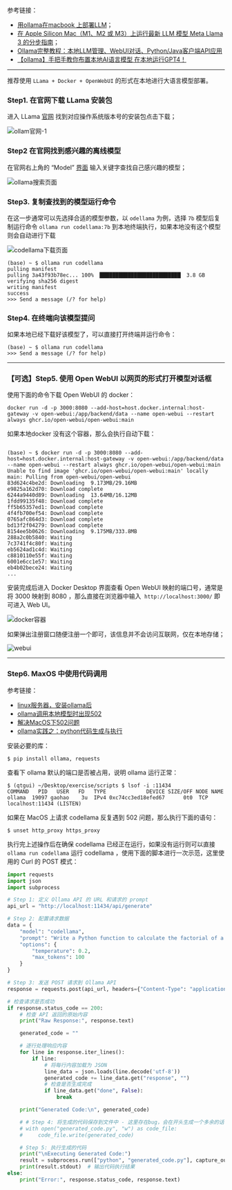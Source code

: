 
参考链接：
* [用ollama在macbook 上部署LLM](https://zhuanlan.zhihu.com/p/712652401)；
* [在 Apple Silicon Mac（M1、M2 或 M3）上运行最新 LLM 模型 Meta Llama 3 的分步指南](https://www.cnblogs.com/duanweishi/p/18148158)；
* [Ollama完整教程：本地LLM管理、WebUI对话、Python/Java客户端API应用](https://blog.csdn.net/obullxl/article/details/140336838?spm=1001.2101.3001.6650.1&utm_medium=distribute.pc_relevant.none-task-blog-2%7Edefault%7EBlogCommendFromBaidu%7ERate-1-140336838-blog-143400940.235%5Ev43%5Econtrol&depth_1-utm_source=distribute.pc_relevant.none-task-blog-2%7Edefault%7EBlogCommendFromBaidu%7ERate-1-140336838-blog-143400940.235%5Ev43%5Econtrol&utm_relevant_index=2)
* [【ollama】手把手教你布置本地AI语言模型 在本地运行GPT4！](https://www.bilibili.com/video/BV119vre6EiH/?vd_source=c8dbe5ab3b4bf743fae13d455b4aa039)

---

推荐使用 `LLama + Docker + OpenWebUI` 的形式在本地进行大语言模型部署。

### Step1. 在官网下载 LLama 安装包

进入 LLama [官网](https://ollama.com) 找到对应操作系统版本号的安装包点击下载；

![ollam官网-1](images/ollama官网-1.jpeg)

### Step2 在官网找到感兴趣的离线模型

在官网右上角的 “Model” [界面](https://ollama.com/search) 输入关键字查找自己感兴趣的模型；

![ollama搜索页面](images/ollama搜索页面.jpeg)

### Step3. 复制查找到的模型运行命令

在这一步通常可以先选择合适的模型参数，以 `odellama` 为例，选择 `7b` 模型后复制运行命令 `ollama run codellama:7b` 到本地终端执行，如果本地没有这个模型则会自动进行下载

![codellama下载页面](images/codellama下载页面.jpeg)

```shell
(base) ~ $ ollama run codellama
pulling manifest 
pulling 3a43f93b78ec... 100% ▕██████████████████████████▏ 3.8 GB                 verifying sha256 digest 
writing manifest 
success 
>>> Send a message (/? for help)
```

### Step4. 在终端向该模型提问

如果本地已经下载好该模型了，可以直接打开终端并运行命令：
```shell
(base) ~ $ ollama run codellama
>>> Send a message (/? for help)
```

----

### 【可选】Step5. 使用 Open WebUI 以网页的形式打开模型对话框

使用下面的命令下载 Open WebUI 的 docker：
```shell
docker run -d -p 3000:8080 --add-host=host.docker.internal:host-gateway -v open-webui:/app/backend/data --name open-webui --restart always ghcr.io/open-webui/open-webui:main
```

如果本地docker 没有这个容器，那么会执行自动下载：

```shell

(base) ~ $ docker run -d -p 3000:8080 --add-host=host.docker.internal:host-gateway -v open-webui:/app/backend/data --name open-webui --restart always ghcr.io/open-webui/open-webui:main
Unable to find image 'ghcr.io/open-webui/open-webui:main' locally
main: Pulling from open-webui/open-webui
83d624c4be2d: Downloading  9.173MB/29.16MB
e9825a162d70: Download complete 
6244a9440d89: Downloading  13.64MB/16.12MB
1fdd99135f48: Download complete 
ff5b65357ed1: Download complete 
4f4fb700ef54: Download complete 
0765afc864d3: Download complete 
bd13f2f04279: Download complete 
8154ee5b0626: Downloading  9.175MB/333.8MB
288a2c0b5840: Waiting 
7c3741f4c80f: Waiting 
eb5624ad1c4d: Waiting 
c8810110e55f: Waiting 
6001e6cc1e57: Waiting 
eb4b02bece24: Waiting 
...
```

安装完成后进入 Docker Desktop 界面查看 Open WebUI 映射的端口号，通常是将 3000 映射到 8080 ，那么直接在浏览器中输入  `http://localhost:3000/` 即可进入 Web UI。

![docker容器](images/docker容器.jpeg)

如果弹出注册窗口随便注册一个即可，该信息并不会访问互联网，仅在本地存储；

![webui](images/webui.jpeg)

---

### Step6. MaxOS 中使用代码调用

参考链接：
* [linux服务器，安装ollama后](https://gitcode.csdn.net/66c6d3619a494d224f74da3b.html?dp_token=eyJ0eXAiOiJKV1QiLCJhbGciOiJIUzI1NiJ9.eyJpZCI6NDkxNjA2LCJleHAiOjE3MzI2MjQ4NjAsImlhdCI6MTczMjAyMDA2MCwidXNlcm5hbWUiOiJuZW5jaG91bWkzMTE5In0.jupB7rdF2t8kDt4F1orhqe8hb7ClVpYPw0_UIfADfSE&spm=1001.2101.3001.6650.1&utm_medium=distribute.pc_relevant.none-task-blog-2%7Edefault%7EBlogCommendFromBaidu%7Eactivity-1-137452942-blog-138995214.235%5Ev43%5Econtrol&depth_1-utm_source=distribute.pc_relevant.none-task-blog-2%7Edefault%7EBlogCommendFromBaidu%7Eactivity-1-137452942-blog-138995214.235%5Ev43%5Econtrol&utm_relevant_index=2)
* [ollama调用本地模型时出现502](https://blog.csdn.net/qq_52052771/article/details/137543187)
* [解决MacOS下502问题](https://github.com/ollama/ollama/issues/5437)
* [ollama实践之：python代码生成与执行](https://blog.csdn.net/cladel/article/details/143708779)

安装必要的库：
```shell
$ pip install ollama, requests
```

查看下 ollama 默认的端口是否被占用，说明 ollama 运行正常：
```shell
$ (qtgui) ~/Desktop/exercise/scripts $ lsof -i :11434
COMMAND   PID   USER   FD   TYPE             DEVICE SIZE/OFF NODE NAME
ollama  19097 gaohao    3u  IPv4 0xc74cc3ed18efed67      0t0  TCP localhost:11434 (LISTEN)
```

如果在 MacOS 上请求 codellama 反复遇到 502 问题，那么执行下面的语句：
```shell
$ unset http_proxy https_proxy
```

执行完上述操作后在确保 codellama 已经正在运行，如果没有运行则可以直接 `ollama run codellama` 运行 codellama ，使用下面的脚本进行一次示范，这里使用的 Curl 的 POST 模式：

```python
import requests
import json
import subprocess

# Step 1: 定义 Ollama API 的 URL 和请求的 prompt
api_url = "http://localhost:11434/api/generate"

# Step 2: 配置请求数据
data = {
    "model": "codellama",
    "prompt": "Write a Python function to calculate the factorial of a number.\ndef calculate_factorial(n):\n# Call the function and print result\n# print(calculate_factorial(5))",
    "options": {
        "temperature": 0.2,
        "max_tokens": 100
    }
}

# Step 3: 发送 POST 请求到 Ollama API
response = requests.post(api_url, headers={"Content-Type": "application/json"}, data=json.dumps(data), stream=True)

# 检查请求是否成功
if response.status_code == 200:
    # 检查 API 返回的原始内容
    print("Raw Response:", response.text)

    generated_code = ""

    # 逐行处理响应内容
    for line in response.iter_lines():
        if line:
            # 将每行内容加载为 JSON
            line_data = json.loads(line.decode('utf-8'))
            generated_code += line_data.get("response", "")
            # 检查是否生成完成
            if line_data.get("done", False):
                break

    print("Generated Code:\n", generated_code)

    # # Step 4: 将生成的代码保存到文件中 - 这里存在bug，会在开头生成一个多余的话导致无法运行
    # with open("generated_code.py", "w") as code_file:
    #     code_file.write(generated_code)

    # Step 5: 执行生成的代码
    print("\nExecuting Generated Code:")
    result = subprocess.run(["python", "generated_code.py"], capture_output=True, text=True)
    print(result.stdout)  # 输出代码执行结果
else:
    print("Error:", response.status_code, response.text)

```